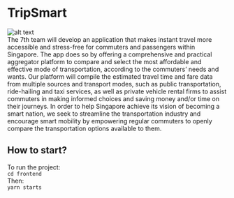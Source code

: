 # TripSmart
![alt text](./tripsmart.gif)   
The 7th team will develop an application that makes instant travel more accessible and stress-free for commuters and passengers within Singapore. The app does so by offering a comprehensive and practical aggregator platform to compare and select the most affordable and effective mode of transportation, according to the commuters’ needs and wants. Our platform will compile the estimated travel time and fare data from multiple sources and transport modes, such as public transportation, ride-hailing and taxi services, as well as private vehicle rental firms to assist commuters in making informed choices and saving money and/or time on their journeys. In order to help Singapore achieve its vision of becoming a smart nation, we seek to streamline the transportation industry and encourage smart mobility by empowering regular commuters to openly compare the transportation options available to them.   

## How to start?
To run the project:   
``` cd frontend ```   
Then:   
``` yarn starts ```

